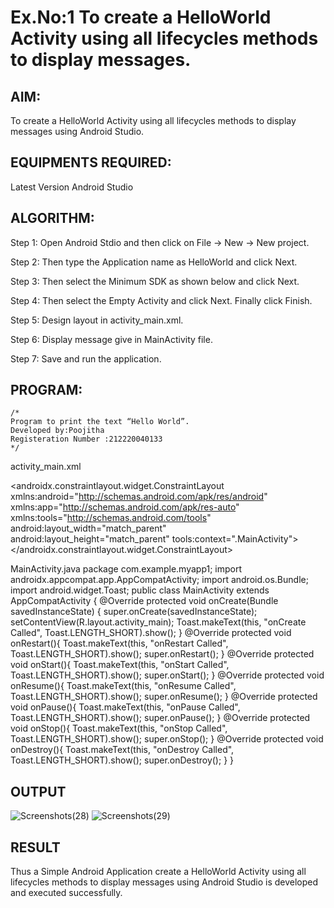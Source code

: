 # Ex.No:1 To create a HelloWorld Activity using all lifecycles methods to display messages.


## AIM:

To create a HelloWorld Activity using all lifecycles methods to display messages using Android Studio.

## EQUIPMENTS REQUIRED:

Latest Version Android Studio

## ALGORITHM:

Step 1: Open Android Stdio and then click on File -> New -> New project.

Step 2: Then type the Application name as HelloWorld and click Next. 

Step 3: Then select the Minimum SDK as shown below and click Next.

Step 4: Then select the Empty Activity and click Next. Finally click Finish.

Step 5: Design layout in activity_main.xml.

Step 6: Display message give in MainActivity file.

Step 7: Save and run the application.

## PROGRAM:
```
/*
Program to print the text “Hello World”.
Developed by:Poojitha 
Registeration Number :212220040133
*/
```
activity_main.xml
<?xml version="1.0" encoding="utf-8"?>
<androidx.constraintlayout.widget.ConstraintLayout
xmlns:android="http://schemas.android.com/apk/res/android"
xmlns:app="http://schemas.android.com/apk/res-auto"
xmlns:tools="http://schemas.android.com/tools"
android:layout_width="match_parent"
android:layout_height="match_parent"
tools:context=".MainActivity">
<TextView
android:layout_width="wrap_content"
android:layout_height="wrap_content"
android:text="Hello World!\nThis is Poojitha here!!!"
android:textSize="20dp"
app:layout_constraintBottom_toBottomOf="parent"
app:layout_constraintEnd_toEndOf="parent"
app:layout_constraintStart_toStartOf="parent"
app:layout_constraintTop_toTopOf="parent" />
</androidx.constraintlayout.widget.ConstraintLayout>

MainActivity.java
package com.example.myapp1;
import androidx.appcompat.app.AppCompatActivity;
import android.os.Bundle;
import android.widget.Toast;
public class MainActivity extends AppCompatActivity {
@Override
protected void onCreate(Bundle savedInstanceState) {
super.onCreate(savedInstanceState);
setContentView(R.layout.activity_main);
Toast.makeText(this, "onCreate Called", Toast.LENGTH_SHORT).show();
}
@Override
protected void onRestart(){
Toast.makeText(this, "onRestart Called", Toast.LENGTH_SHORT).show();
super.onRestart();
}
@Override
protected void onStart(){
Toast.makeText(this, "onStart Called", Toast.LENGTH_SHORT).show();
super.onStart();
}
@Override
protected void onResume(){
Toast.makeText(this, "onResume Called", Toast.LENGTH_SHORT).show();
super.onResume();
}
@Override
protected void onPause(){
Toast.makeText(this, "onPause Called", Toast.LENGTH_SHORT).show();
super.onPause();
}
@Override
protected void onStop(){
Toast.makeText(this, "onStop Called", Toast.LENGTH_SHORT).show();
super.onStop();
}
@Override
protected void onDestroy(){
Toast.makeText(this, "onDestroy Called", Toast.LENGTH_SHORT).show();
super.onDestroy();
}
}



## OUTPUT

![Screenshots(28)](https://github.com/Poojithamanohar/Mobile-Application-Development/assets/119423592/024e78c0-e4f8-426b-ad0f-bff5e3a94166)
![Screenshots(29)](https://github.com/Poojithamanohar/Mobile-Application-Development/assets/119423592/e8d862e4-06f9-40e8-a7fa-59556f25367a)




## RESULT
Thus a Simple Android Application create a HelloWorld Activity using all lifecycles methods to display messages using Android Studio is developed and executed successfully.
